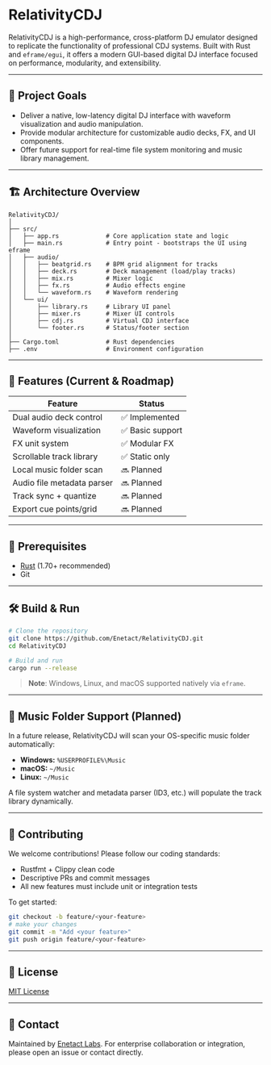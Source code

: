 # RelativityCDJ

RelativityCDJ is a high-performance, cross-platform DJ emulator designed to replicate the functionality of professional CDJ systems. Built with Rust and `eframe/egui`, it offers a modern GUI-based digital DJ interface focused on performance, modularity, and extensibility.

---

## 🎯 Project Goals

- Deliver a native, low-latency digital DJ interface with waveform visualization and audio manipulation.
- Provide modular architecture for customizable audio decks, FX, and UI components.
- Offer future support for real-time file system monitoring and music library management.

---

## 🏗 Architecture Overview

```
RelativityCDJ/
│
├── src/
│   ├── app.rs             # Core application state and logic
│   ├── main.rs            # Entry point - bootstraps the UI using eframe
│   ├── audio/
│   │   ├── beatgrid.rs    # BPM grid alignment for tracks
│   │   ├── deck.rs        # Deck management (load/play tracks)
│   │   ├── mix.rs         # Mixer logic
│   │   ├── fx.rs          # Audio effects engine
│   │   └── waveform.rs    # Waveform rendering
│   └── ui/
│       ├── library.rs     # Library UI panel
│       ├── mixer.rs       # Mixer UI controls
│       ├── cdj.rs         # Virtual CDJ interface
│       └── footer.rs      # Status/footer section
│
├── Cargo.toml             # Rust dependencies
├── .env                   # Environment configuration
```

---

## 🚀 Features (Current & Roadmap)

| Feature                     | Status       |
|----------------------------|--------------|
| Dual audio deck control    | ✅ Implemented |
| Waveform visualization     | ✅ Basic support |
| FX unit system             | ✅ Modular FX |
| Scrollable track library   | ✅ Static only |
| Local music folder scan    | 🔜 Planned |
| Audio file metadata parser | 🔜 Planned |
| Track sync + quantize      | 🔜 Planned |
| Export cue points/grid     | 🔜 Planned |

---

## 🧰 Prerequisites

- [Rust](https://www.rust-lang.org/tools/install) (1.70+ recommended)
- Git

---

## 🛠️ Build & Run

```bash
# Clone the repository
git clone https://github.com/Enetact/RelativityCDJ.git
cd RelativityCDJ

# Build and run
cargo run --release
```

> **Note**: Windows, Linux, and macOS supported natively via `eframe`.

---

## 📁 Music Folder Support (Planned)

In a future release, RelativityCDJ will scan your OS-specific music folder automatically:

- **Windows:** `%USERPROFILE%\Music`
- **macOS:** `~/Music`
- **Linux:** `~/Music`

A file system watcher and metadata parser (ID3, etc.) will populate the track library dynamically.

---

## 👥 Contributing

We welcome contributions! Please follow our coding standards:

- Rustfmt + Clippy clean code
- Descriptive PRs and commit messages
- All new features must include unit or integration tests

To get started:

```bash
git checkout -b feature/<your-feature>
# make your changes
git commit -m "Add <your feature>"
git push origin feature/<your-feature>
```

---

## 📄 License

[MIT License](LICENSE)

---

## 💬 Contact

Maintained by [Enetact Labs](https://github.com/Enetact). For enterprise collaboration or integration, please open an issue or contact directly.